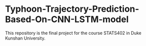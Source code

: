 # Typhoon-Trajectory-Prediction-Based-On-CNN-LSTM-model
This repository is the final project for the course STATS402 in Duke Kunshan University.
